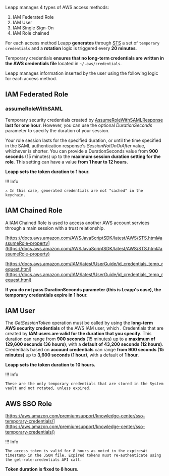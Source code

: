 Leapp manages 4 types of AWS access methods:

1. IAM Federated Role
2. IAM User
3. IAM Single Sign-On
4. IAM Role chained

For each access method Leapp **generates** through [STS](https://docs.aws.amazon.com/IAM/latest/UserGuide/id_credentials_temp.html) a set of ```temporary credentials``` and a **rotation** logic is triggered every **20 minutes**.

Temporary credentials **ensures that no long-term credentials are written in the AWS credentials file** located in ```~/.aws/credentials```.

Leapp manages information inserted by the user using the following logic for each access method.

## IAM Federated Role

### assumeRoleWithSAML

Temporary security credentials created by [AssumeRoleWithSAMLResponse](https://docs.aws.amazon.com/STS/latest/APIReference/API_AssumeRoleWithSAML.html) **last for one hour**. 
However, you can use the optional *DurationSeconds* parameter to specify the duration of your session. 

Your role session lasts for the specified duration, or until the time specified in the SAML authentication response's *SessionNotOnOrAfter* value, whichever is shorter. You can provide a DurationSeconds value from **900 seconds** (15 minutes) up to the **maximum session duration setting for the role**. This setting can have a value **from 1 hour to 12 hours**.

**Leapp sets the token duration to 1 hour.**

!!! Info

    ⚠️ In this case, generated credentials are not "cached" in the keychain.


## IAM Chained Role

A IAM Chained Role is used to access another AWS account services through a main session with a trust relationship.

[https://docs.aws.amazon.com/AWSJavaScriptSDK/latest/AWS/STS.html#assumeRole-property](https://docs.aws.amazon.com/AWSJavaScriptSDK/latest/AWS/STS.html#assumeRole-property)

[https://docs.aws.amazon.com/IAM/latest/UserGuide/id_credentials_temp_request.html](https://docs.aws.amazon.com/IAM/latest/UserGuide/id_credentials_temp_request.html)

**If you do not pass DurationSeconds parameter (this is Leapp's case), the temporary credentials expire in 1 hour.**

## IAM User

The *GetSessionToken* operation must be called by using the **long-term AWS security credentials** of the AWS IAM user, which . Credentials that are created by **IAM users are valid for the duration that you specify**. This duration can range from **900 seconds** (15 minutes) up to a **maximum of 129,600 seconds (36 hours)**, with a **default of 43,200 seconds (12 hours)**. Credentials based on **account credentials** can range **from 900 seconds (15 minutes)** up to **3,600 seconds (1 hour)**, with a default of **1 hour**.

**Leapp sets the token duration to 10 hours.**

!!! Info

    These are the only temporary credentials that are stored in the System vault and not rotated, unless expired.

## AWS SSO Role

[https://aws.amazon.com/premiumsupport/knowledge-center/sso-temporary-credentials/](https://aws.amazon.com/premiumsupport/knowledge-center/sso-temporary-credentials/)

!!! Info

    The access token is valid for 8 hours as noted in the expiresAt timestamp in the JSON file. Expired tokens must re-authenticate using the get-role-credentials API call.

**Token duration is fixed to 8 hours.**
